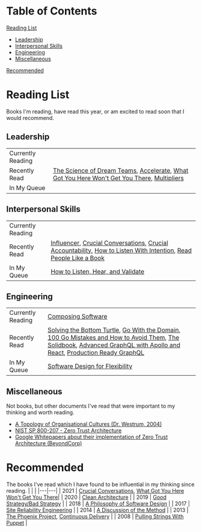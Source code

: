 # Table of Contents
[Reading List](#reading-list)
- [Leadership](#leadership)
- [Interpersonal Skills](#interpersonal-skills)
- [Engineering](#engineering)
- [Miscellaneous](#miscellaneous)

[Recommended](#recommended)


# Reading List
Books I'm reading, have read this year, or am excited to read soon that I would recommend.

## Leadership
| | |
|---|---------|
| Currently Reading |  |
| Recently Read | [The Science of Dream Teams](https://www.amazon.com/Science-Dream-Teams-Optimization-Productivity/dp/1260473740), [Accelerate](https://www.amazon.com/Accelerate-Software-Performing-Technology-Organizations/dp/1942788339), [What Got You Here Won't Get You There](https://www.amazon.com/What-Got-Here-Wont-There/dp/B00F6HD838), [Multipliers](https://www.amazon.com/Multipliers-Revised-Updated-Leaders-Everyone/dp/0062699172) |
| In My Queue |  |

## Interpersonal Skills
| | |
|---|---------|
| Currently Reading |  |
| Recently Read | [Influencer](https://www.amazon.com/Influencer-Science-Leading-Change-Second/dp/0071808868), [Crucial Conversations](https://www.amazon.com/Crucial-Conversations-Talking-Stakes-Second/dp/0071771328), [Crucial Accountability](https://www.amazon.com/Crucial-Accountability-Resolving-Expectations-Commitments/dp/0071829318), [How to Listen With Intention](https://www.amazon.com/How-Listen-Intention-Communication-Relationships/dp/B08B7LNDQ8), [Read People Like a Book](https://www.amazon.com/Read-People-Like-Book-Charismatic/dp/B08QBB3MTG) |
| In My Queue | [How to Listen, Hear, and Validate](https://www.amazon.com/gp/product/B08WK8L2FD) |

## Engineering
| | |
|---|---------|
| Currently Reading | [Composing Software](https://www.amazon.com/Composing-Software-Exploration-Programming-Composition/dp/1661212565) |
| Recently Read | [Solving the Bottom Turtle](https://thebottomturtle.io/Solving-the-bottom-turtle-SPIFFE-SPIRE-Book.pdf), [Go With the Domain](https://threedots.tech/go-with-the-domain/), [100 Go Mistakes and How to Avoid Them](https://www.manning.com/books/100-go-mistakes-how-to-avoid-them), [The Solidbook](https://solidbook.io), [Advanced GraphQL with Apollo and React](https://8bit.press/book/advanced-graphql), [Production Ready GraphQL](https://book.productionreadygraphql.com) |
| In My Queue | [Software Design for Flexibility](https://www.amazon.com/Software-Design-Flexibility-Programming-Yourself/dp/0262045494) |

## Miscellaneous
Not books, but other documents I've read that were important to my thinking and worth reading.
- [A Topology of Organisational Cultures (Dr. Westrum, 2004)](https://qualitysafety.bmj.com/content/13/suppl_2/ii22)
- [NIST SP 800-207 - Zero Trust Architecture](https://doi.org/10.6028/NIST.SP.800-207)
- [Google Whitepapers about their implementation of Zero Trust Architecture (BeyondCorp)](https://www.beyondcorp.com)

# Recommended
The books I've read which I have found to be influential in my thinking since reading.
|   |   |
|---|---|
| 2021 | [Crucial Conversations](https://www.amazon.com/Crucial-Conversations-Talking-Stakes-Second/dp/0071771328), [What Got You Here Won't Get You There](https://www.amazon.com/What-Got-Here-Wont-There/dp/B00F6HD838)|
| 2020 | [Clean Architecture](https://www.amazon.com/Clean-Architecture-Craftsmans-Software-Structure/dp/0134494164) |
| 2019 | [Good Strategy/Bad Strategy](https://www.amazon.com/Good-Strategy-Bad-difference-matters/dp/1781256179) |
| 2018 | [A Philosophy of Software Design](https://www.amazon.com/Philosophy-Software-Design-2nd/dp/173210221X) |
| 2017 | [Site Reliability Engineering](https://www.amazon.com/Site-Reliability-Engineering-Production-Systems/dp/149192912X) |
| 2014 | [A Discussion of the Method](https://www.amazon.com/Discussion-Method-Conducting-Engineering-Technology/dp/0195155998) |
| 2013 | [The Phoenix Project](https://www.amazon.com/Phoenix-Project-DevOps-Helping-Business/dp/1942788290), [Continuous Delivery](https://www.amazon.com/Continuous-Delivery-Deployment-Automation-Addison-Wesley/dp/0321601912) |
| 2008 | [Pulling Strings With Puppet](https://www.amazon.com/Pulling-Strings-Puppet-Configuration-Management/dp/1590599780) |
